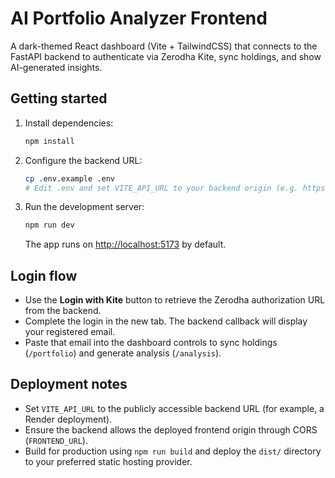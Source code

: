# AI Portfolio Analyzer Frontend

A dark-themed React dashboard (Vite + TailwindCSS) that connects to the FastAPI backend to authenticate via Zerodha Kite, sync holdings, and show AI-generated insights.

## Getting started

1. Install dependencies:

   ```bash
   npm install
   ```

2. Configure the backend URL:

   ```bash
   cp .env.example .env
   # Edit .env and set VITE_API_URL to your backend origin (e.g. https://ai-portfolio-backend.onrender.com)
   ```

3. Run the development server:

   ```bash
   npm run dev
   ```

   The app runs on [http://localhost:5173](http://localhost:5173) by default.

## Login flow

- Use the **Login with Kite** button to retrieve the Zerodha authorization URL from the backend.
- Complete the login in the new tab. The backend callback will display your registered email.
- Paste that email into the dashboard controls to sync holdings (`/portfolio`) and generate analysis (`/analysis`).

## Deployment notes

- Set `VITE_API_URL` to the publicly accessible backend URL (for example, a Render deployment).
- Ensure the backend allows the deployed frontend origin through CORS (`FRONTEND_URL`).
- Build for production using `npm run build` and deploy the `dist/` directory to your preferred static hosting provider.
